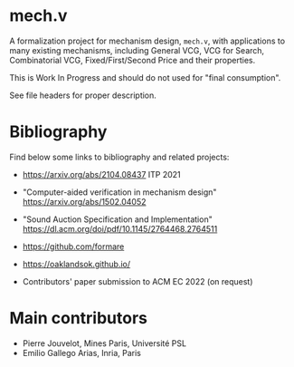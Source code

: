 # mech.v

A formalization project for mechanism design, `mech.v`, with applications to many existing mechanisms, including General VCG,  VCG for Search, Combinatorial VCG, Fixed/First/Second Price and their properties.

This is Work In Progress and should do not used for "final consumption".

See file headers for proper description.

# Bibliography

Find below some links to bibliography and related projects:

- https://arxiv.org/abs/2104.08437
  ITP 2021

- "Computer-aided verification in mechanism design"
  https://arxiv.org/abs/1502.04052

- "Sound Auction Specification and Implementation"
  https://dl.acm.org/doi/pdf/10.1145/2764468.2764511

- https://github.com/formare

- https://oaklandsok.github.io/

- Contributors' paper submission to ACM EC 2022 (on request)

# Main contributors

- Pierre Jouvelot, Mines Paris, Université PSL
- Emilio Gallego Arias, Inria, Paris
